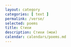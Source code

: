 ```yaml
---
layout: category
categories: [ text ]
permalink: /verse/
selected: poems
title: Стихи
description: Стихи (мои)
calendar: calendars/poems.md
---
```

